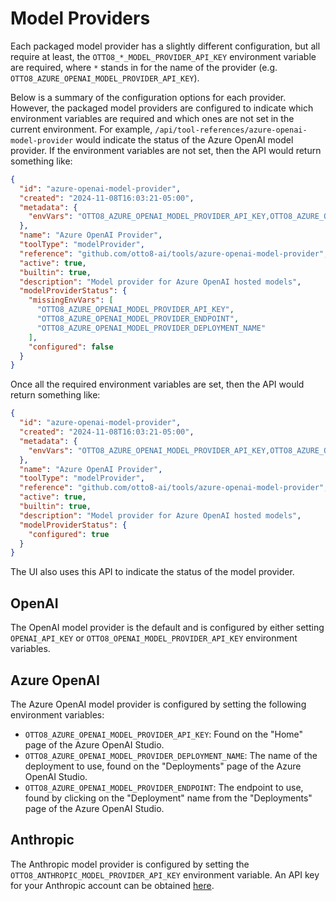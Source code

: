 # Model Providers

Each packaged model provider has a slightly different configuration, but all require at least, the `OTTO8_*_MODEL_PROVIDER_API_KEY` environment variable are required, where `*` stands in for the name of the provider (e.g. `OTTO8_AZURE_OPENAI_MODEL_PROVIDER_API_KEY`).

Below is a summary of the configuration options for each provider. However, the packaged model providers are configured to indicate which environment variables are required and which ones are not set in the current environment. For example, `/api/tool-references/azure-openai-model-provider` would indicate the status of the Azure OpenAI model provider. If the environment variables are not set, then the API would return something like:

```json
{
  "id": "azure-openai-model-provider",
  "created": "2024-11-08T16:03:21-05:00",
  "metadata": {
    "envVars": "OTTO8_AZURE_OPENAI_MODEL_PROVIDER_API_KEY,OTTO8_AZURE_OPENAI_MODEL_PROVIDER_ENDPOINT,OTTO8_AZURE_OPENAI_MODEL_PROVIDER_DEPLOYMENT_NAME"
  },
  "name": "Azure OpenAI Provider",
  "toolType": "modelProvider",
  "reference": "github.com/otto8-ai/tools/azure-openai-model-provider",
  "active": true,
  "builtin": true,
  "description": "Model provider for Azure OpenAI hosted models",
  "modelProviderStatus": {
    "missingEnvVars": [
      "OTTO8_AZURE_OPENAI_MODEL_PROVIDER_API_KEY",
      "OTTO8_AZURE_OPENAI_MODEL_PROVIDER_ENDPOINT",
      "OTTO8_AZURE_OPENAI_MODEL_PROVIDER_DEPLOYMENT_NAME"
    ],  
    "configured": false
  }
}

```

Once all the required environment variables are set, then the API would return something like:

```json
{
  "id": "azure-openai-model-provider",
  "created": "2024-11-08T16:03:21-05:00",
  "metadata": {
    "envVars": "OTTO8_AZURE_OPENAI_MODEL_PROVIDER_API_KEY,OTTO8_AZURE_OPENAI_MODEL_PROVIDER_ENDPOINT,OTTO8_AZURE_OPENAI_MODEL_PROVIDER_DEPLOYMENT_NAME"
  },
  "name": "Azure OpenAI Provider",
  "toolType": "modelProvider",
  "reference": "github.com/otto8-ai/tools/azure-openai-model-provider",
  "active": true,
  "builtin": true,
  "description": "Model provider for Azure OpenAI hosted models",
  "modelProviderStatus": {
    "configured": true
  }
}
```

The UI also uses this API to indicate the status of the model provider.

## OpenAI

The OpenAI model provider is the default and is configured by either setting `OPENAI_API_KEY` or `OTTO8_OPENAI_MODEL_PROVIDER_API_KEY` environment variables.

## Azure OpenAI

The Azure OpenAI model provider is configured by setting the following environment variables:
- `OTTO8_AZURE_OPENAI_MODEL_PROVIDER_API_KEY`: Found on the "Home" page of the Azure OpenAI Studio.
- `OTTO8_AZURE_OPENAI_MODEL_PROVIDER_DEPLOYMENT_NAME`: The name of the deployment to use, found on the "Deployments" page of the Azure OpenAI Studio.
- `OTTO8_AZURE_OPENAI_MODEL_PROVIDER_ENDPOINT`:  The endpoint to use, found by clicking on the "Deployment" name from the "Deployments" page of the Azure OpenAI Studio.

## Anthropic

The Anthropic model provider is configured by setting the `OTTO8_ANTHROPIC_MODEL_PROVIDER_API_KEY` environment variable. An API key for your Anthropic account can be obtained [here](https://console.anthropic.com/settings/keys).
